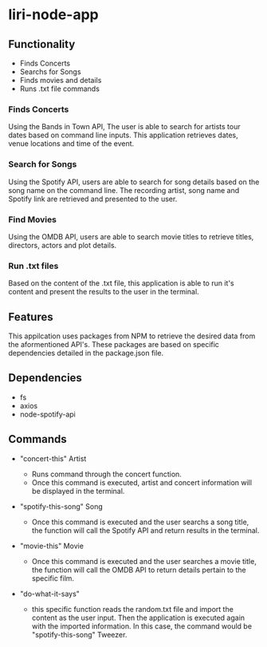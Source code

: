 # liri-node-app




## Functionality
* Finds Concerts 
* Searchs for Songs
* Finds movies and details
* Runs .txt file commands




### Finds Concerts
Using the Bands in Town API, The user is able to search for artists tour dates based on command line inputs. This application retrieves dates, venue locations and time of the event.


### Search for Songs
Using the Spotify API, users are able to search for song details based on the song name on the command line. The recording artist, song name and Spotify link are retrieved and presented to the user.

### Find Movies
Using the OMDB API, users are able to search movie titles to retrieve titles, directors, actors and plot details.


### Run .txt files
Based on the content of the .txt file, this application is able to run it's content and present the results to the user in the terminal.

## Features

This appilcation uses packages from NPM to retrieve the desired data from the aformentioned API's. These packages are based on specific dependencies detailed in the package.json file.

## Dependencies
 * fs
 * axios
 * node-spotify-api


## Commands

* "concert-this"  Artist
    * Runs command through the concert function.
    * Once this command is executed, artist and concert information will be displayed in the terminal.

*  "spotify-this-song" Song
    * Once this command is executed and the user searchs a song title, the function will call the Spotify API and return results in the terminal. 

* "movie-this" Movie
    * Once this command is executed and the user searches a movie title, the function will call the OMDB API to return details pertain to the specific film.

* "do-what-it-says" 
    * this specific function reads the random.txt file and import the content as the user input. Then the application is executed again with the imported information. In this case, the command would be "spotify-this-song" Tweezer.